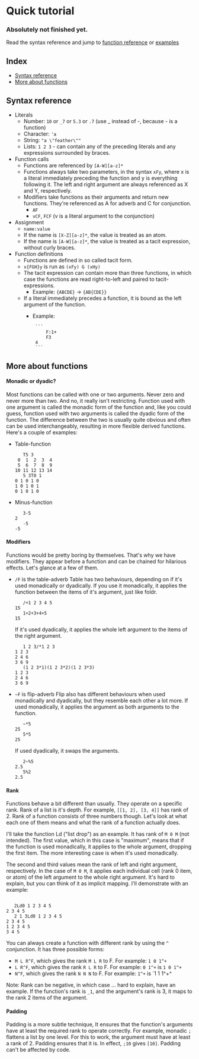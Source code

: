 # Quick tutorial
### Absolutely not finished yet.
Read the syntax reference and jump to [function reference](reference.md) or [examples](../examples.md)
## Index
* [Syntax reference](#syntax-reference)
* [More about functions](#more-about-functions)

## Syntax reference
* Literals
  * Number: `10` or `_7` or `5.3` or `.7` (use _ instead of -, because - is a function)
  * Character: `'a`
  * String: `"a \"feather\""`
  * Lists: `1 2 3` - can contain any of the preceding literals and any expressions surrounded by braces.
* Function calls
  * Functions are referenced by `[A-W][a-z]*`
  * Functions always take two parameters, in the syntax `xFy`, where x is a literal immediately preceding the function and y is everything following it. The left and right argument are always referenced as X and Y, respectively.
  * Modifiers take functions as their arguments and return new functions. They're referenced as A for adverb and C for conjunction.
    * `AF`
    * `vCF`, `FCF` (v is a literal argument to the conjunction)
* Assignment
  * `name:value`
  * If the name is `[X-Z][a-z]*`, the value is treated as an atom.
  * If the name is `[A-W][a-z]*`, the value is treated as a tacit expression, without curly braces.
* Function definitions
  * Functions are defined in so called tacit form.
  * `x{FGH}y` is run as `(xFy) G (xHy)`
  * The tacit expression can contain more than three functions, in which case the functions are read right-to-left and paired to tacit-expressions.
    * Example: `{ABCDE}` -> `{AB{CDE}}`
  * If a literal immediately precedes a function, it is bound as the left argument of the function.
    * Example:

           ```
               F:1+
               F3
           4
           ```

## More about functions
#### Monadic or dyadic?
Most functions can be called with one or two arguments. Never zero and never more than two. And no, it really isn't restricting. Function used with one argument is called the monadic form of the function and, like you could guess, function used with two arguments is called the dyadic form of the function. The difference between the two is usually quite obvious and often can be used interchangeably, resulting in more flexible derived functions. Here's a couple of examples:

* Table-function

    ```
       T5 3
     0  1  2  3  4 
     5  6  7  8  9 
    10 11 12 13 14 
       5 3T0 1
    0 1 0 1 0 
    1 0 1 0 1 
    0 1 0 1 0 
    ```

* Minus-function

    ```
       3-5
    2
       -5
    -5
    ```

#### Modifiers
Functions would be pretty boring by themselves. That's why we have modifiers. They appear before a function and can be chained for hilarious effects. Let's glance at a few of them.

* `/F` is the table-adverb
  Table has two behaviours, depending on if it's used monadically or dyadically. If you use it monadically, it applies the function between the items of it's argument, just like foldr.

    ```
       /+1 2 3 4 5
    15
       1+2+3+4+5
    15
    ```

  If it's used dyadically, it applies the whole left argument to the items of the right argument.

    ```
       1 2 3/*1 2 3
    1 2 3 
    2 4 6 
    3 6 9 
       (1 2 3*1)(1 2 3*2)(1 2 3*3)
    1 2 3 
    2 4 6 
    3 6 9 
    ```

* `~F` is flip-adverb
  Flip also has different behaviours when used monadically and dyadically, but they resemble each other a lot more. If used monadically, it applies the argument as both arguments to the function.

    ```
       ~*5
    25
       5*5
    25
    ```
  
  If used dyadically, it swaps the arguments.

    ```
       2~%5
    2.5
       5%2
    2.5
    ```

#### Rank
Functions behave a bit different than usually. They operate on a specific rank. Rank of a list is it's depth. For example, `[[1, 2], [3, 4]]` has rank of 2. Rank of a function consists of three numbers though. Let's look at what each one of them means and what the rank of a function actually does.

I'll take the function Ld ("list drop") as an example. It has rank of `M 0 M` (not intended). The first value, which in this case is "maximum", means that if the function is used monadically, it applies to the whole argument, dropping the first item. The more interesting case is when it's used monadically.

The second and third values mean the rank of left and right argument, respectively. In the case of `M 0 M`, it applies each individual cell (rank 0 item, or atom) of the left argument to the whole right argument. It's hard to explain, but you can think of it as implicit mapping. I'll demonstrate with an example:

```

   2Ld0 1 2 3 4 5
2 3 4 5 
   2 1 3Ld0 1 2 3 4 5
2 3 4 5 
1 2 3 4 5 
3 4 5 
```

You can always create a function with different rank by using the `^` conjunction. It has three possible forms:

* `M L R^F`, which gives the rank `M L R` to F. For example: `1 0 1^+`
* `L R^F`, which gives the rank `R L R` to F. For example: `0 1^+` is `1 0 1^+`
* `N^F`, which gives the rank `N N N` to F. For example: `1^+` is `1 1 1^+^

Note: Rank can be negative, in which case ... hard to explain, have an example. If the function's rank is `_1`, and the argument's rank is 3, it maps to the rank 2 items of the argument.

#### Padding
Padding is a more subtle technique, It ensures that the function's arguments have at least the required rank to operate correctly. For example, monadic `;` flattens a list by one level. For this to work, the argument must have at least a rank of 2. Padding ensures that it is. In effect, `;10` gives `[10]`. Padding can't be affected by code.


